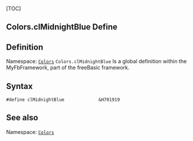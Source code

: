 [TOC]
## Colors.clMidnightBlue Define

## Definition
Namespace: [`Colors`](Colors.md)
`Colors.clMidnightBlue` Is a global definition within the MyFbFramework, part of the freeBasic framework.
## Syntax

```freeBasic
#define clMidnightBlue             &H701919
```

## See also
Namespace: [`Colors`](Colors.md)
